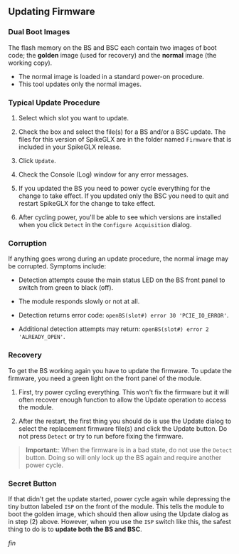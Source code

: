 ## Updating Firmware

### Dual Boot Images

The flash memory on the BS and BSC each contain two images of boot code;
the **golden** image (used for recovery) and the **normal** image (the
working copy).

* The normal image is loaded in a standard power-on procedure.
* This tool updates only the normal images.

### Typical Update Procedure

1. Select which slot you want to update.

2. Check the box and select the file(s) for a BS and/or a BSC update. The
files for this version of SpikeGLX are in the folder named `Firmware` that
is included in your SpikeGLX release.

3. Click `Update`.

4. Check the Console (Log) window for any error messages.

5. If you updated the BS you need to power cycle everything for the
change to take effect. If you updated only the BSC you need to quit
and restart SpikeGLX for the change to take effect.

6. After cycling power, you'll be able to see which versions are installed
when you click `Detect` in the `Configure Acquisition` dialog.

### Corruption

If anything goes wrong during an update procedure, the normal image may
be corrupted. Symptoms include:

* Detection attempts cause the main status LED on the BS front panel to
switch from green to black (off).

* The module responds slowly or not at all.

* Detection returns error code: `openBS(slot#) error 30 'PCIE_IO_ERROR'`.

* Additional detection attempts may return:
`openBS(slot#) error 2 'ALREADY_OPEN'`.

### Recovery

To get the BS working again you have to update the firmware. To update the
firmware, you need a green light on the front panel of the module.

1. First, try power cycling everything. This won't fix the firmware but it
will often recover enough function to allow the Update operation to access
the module.

2. After the restart, the first thing you should do is use the Update
dialog to select the replacement firmware file(s) and click the Update
button. Do not press `Detect` or try to run before fixing the firmware.

>**Important:**: When the firmware is in a bad state, do not use the
`Detect` button. Doing so will only lock up the BS again and require
another power cycle.

### Secret Button

If that didn't get the update started, power cycle again while depressing
the tiny button labeled `ISP` on the front of the module. This tells the
module to boot the golden image, which should then allow using the Update
dialog as in step (2) above. However, when you use the `ISP` switch like
this, the safest thing to do is to **update both the BS and BSC**.


_fin_

